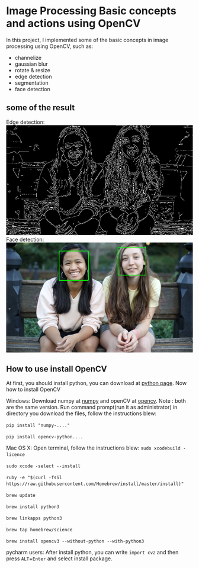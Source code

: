 # Image Processing Basic concepts and actions using OpenCV
In this project, I implemented some of the basic concepts in image processing using OpenCV, such as:
- channelize
- gaussian blur
- rotate & resize
- edge detection
- segmentation
- face detection

## some of the result
Edge detection:
![picture](images/edges.png)
Face detection:
![picture](images/face.png)
## How to use install OpenCV
At first, you should install python, you can download at [python page](https://python.org/). Now how to install OpenCV

Windows:
Download numpy at [numpy](https://www.lfd.uci.edu/~gohlke/pythonlibs/#numpy) and openCV at [opencv](https://www.lfd.uci.edu/~gohlke/pythonlibs/#opencv).
Note : both are the same version.
Run command prompt(run it as administrator) in directory you download the files, follow the instructions blew:

`pip install "numpy-...."`

`pip install opencv-python....`

Mac OS X:
Open terminal, follow the instructions blew:
`sudo xcodebuild -licence`

`sudo xcode -select --install`

`ruby -e "$(curl -fsSl https://raw.githubusercontent.com/Homebrew/install/master/install)"`

`brew update`

`brew install python3`

`brew linkapps python3`

`brew tap homebrew/science`

`brew install opencv3 --without-python --with-python3`

pycharm users:
After install python, you can write `import cv2` and then press `ALT`+`Enter` and select install package.

